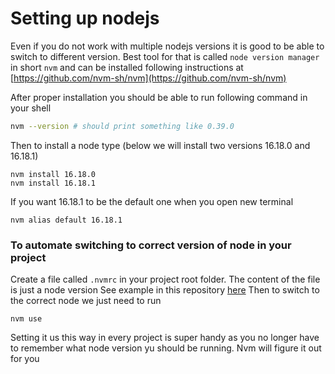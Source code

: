 
# Setting up nodejs


Even if you do not work with multiple nodejs versions it is good to be able to switch to different version. 
Best tool for that is called `node version manager` in short `nvm` and can be installed following instructions at [https://github.com/nvm-sh/nvm](https://github.com/nvm-sh/nvm)

After proper installation you should be able to run following command in your shell 


```sh
nvm --version # should print something like 0.39.0
```

Then to install a node type (below we will install two versions 16.18.0 and 16.18.1) 

```
nvm install 16.18.0
nvm install 16.18.1
```

If you want 16.18.1 to be the default one when you open new terminal 

```
nvm alias default 16.18.1
```

### To automate switching to correct version of node in your project

Create a file called `.nvmrc` in your project root folder.
The content of the file is just a node version 
See example in this repository [here](../../.nvmrc)
Then to switch to the correct node we just need to run 

```
nvm use
```

Setting it us this way in every project is super handy as you no longer have to remember what node version yu should be running. Nvm will figure it out for you

